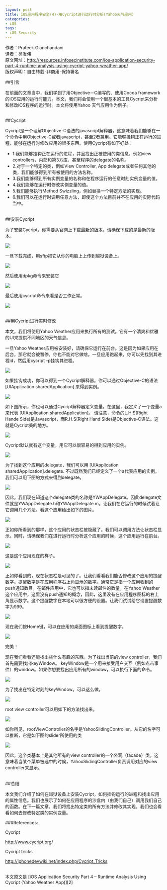 ```yaml
---
layout: post  
title: iOS应用程序安全(4)-用Cycript进行运行时分析(Yahoo天气应用)   
categories:  
- iOS  
tags:    
- iOS Security
---   
```


作者：Prateek Gianchandani  
译者：吴发伟  
原文网址：http://resources.infosecinstitute.com/ios-application-security-part-4-runtime-analysis-using-cycript-yahoo-weather-app/  
版权声明：自由转载-非商用-保持署名

##引言

在前面的文章当中，我们学到了用Objective－C编写的、使用Cocoa framework的iOS应用的运行时能力。本文，我们将会使用一个很基本的工具Cycript来分析和修改iOS程序的运行时。本文将使用Yahoo 天气应用作为例子。

<br/>
##Cycript

Cycript是一个理解Objective-C语法的javascript解释器，这意味着我们能够在一个命令中用Objective-C或者javascript，甚至2者兼用。它能够挂钩正在运行的进程，能够在运行时修改应用的很多东西。使用Cycript有如下好处：

- 1.我们能够挂钩正在运行的进程，并且找出正被使用的类信息，例如view controllers，内部和第3方库，甚至程序的delegate的名称。
- 2.对于一个特定的类，例如View Controller, App delegate或者任何其他的类，我们能够得到所有被使用的方法名称。
- 3.我们能够得到所有实例变量的名称和在程序运行的任意时刻实例变量的值。
- 4.我们能够在运行时修改实例变量的值。
- 5.我们能够执行Method Swizzling，例如替换一个特定方法的实现。
- 6.我们可以在运行时调用任意方法，即使这个方法目前并不在应用的实际代码当中。

<br/>
##安装Cycript

为了安装Cycript，你需要从官网上下载[最新的版本][1]。请确保下载的是最新的版本。

![](http://resources.infosecinstitute.com/wp-content/uploads/cycript-Fig1.png)


一旦下载完成，用sftp把它从你的电脑上上传到越狱设备上。

![](http://resources.infosecinstitute.com/wp-content/uploads/061013_1436_iOSApplicat2.jpg)


然后使用dpkg命令来安装它

![](http://resources.infosecinstitute.com/wp-content/uploads/061013_1436_iOSApplicat3.jpg)


最后使用cycript命令来看是否工作正常。

![](http://resources.infosecinstitute.com/wp-content/uploads/061013_1436_iOSApplicat4.jpg)


<br/>
##用Cycript进行实时修改

本文，我们将使用Yahoo Weather应用来执行所有的测试。它有一个清爽和优雅的UI来提供不同地区的天气信息。

一旦Yahoo Weather应用被安装好，请确保它运行在前台。这是因为如果应用在后台，那它就会被暂停，你也不能对它做啥。一旦应用跑起来，你可以先找到其进程id，然后用cycript -p挂钩其进程。

![](http://resources.infosecinstitute.com/wp-content/uploads/061013_1436_iOSApplicat5.jpg)


如果挂钩成功，你可以得到一个Cycript解释器。你可以通过Objective-C的语法
[UIApplication sharedApplication].来得到实例。

![](http://resources.infosecinstitute.com/wp-content/uploads/061013_1436_iOSApplicat6.jpg)



如下图所示，你也可以通过Cycript解释器定义变量。在这里，我定义了一个变量a来代表
[UIApplication sharedApplication]。 请注意，命令的L.H.S(Right Hande Side)是Javascript，而R.H.S(Right Hand Side)是Objective-C语法。这就是Cycript美的地方。

![](http://resources.infosecinstitute.com/wp-content/uploads/061013_1436_iOSApplicat7.jpg)


Cycript默认就有这个变量，用它可以很容易的得到应用的实例。

![](http://resources.infosecinstitute.com/wp-content/uploads/061013_1436_iOSApplicat8.jpg)

为了找到这个应用的delegate，我们可以用 [UIApplication sharedApplication].delegate.
不过既然我们已经定义了一个a代表应用的实例，我们可以用下图的方式来得到delegate。

![](http://resources.infosecinstitute.com/wp-content/uploads/061013_1436_iOSApplicat9.jpg)


因此，我们现在知道这个delegate类的名称是YWAppDelegate。因此delegate文件就是YWAppDelegate.h和YWAppDelegate.m。让我们在它运行的时候试着让它调用几个方法。看这个应用给出如下的图片。

![](http://resources.infosecinstitute.com/wp-content/uploads/061013_1436_iOSApplicat10.jpg)


正如你所看到的那样，这个应用的状态栏被隐藏了。我们可以调用方法让状态栏显示。同时，请确保我们在进行运行时分析这个应用的时候，这个应用运行在前台。

![](http://resources.infosecinstitute.com/wp-content/uploads/061013_1436_iOSApplicat11.jpg)


这是这个应用现在的样子。

![](http://resources.infosecinstitute.com/wp-content/uploads/061013_1436_iOSApplicat12.jpg)


正如你看到的，现在状态栏是可见的了。让我们看看我们能否修改这个应用的提醒数字。提醒数字是在应用程序右上角显示的数字。通常它是指一个应用收到的push通知数目。在邮件应用中，它也可以指未读邮件的数量。在Yahoo Weather这个应用中，这里没有push通知的概念，因此，这里没有在应用程序图标的右上角显示数字。这个提醒数字在本地可以很方便的设置。让我们试试给它设置提醒数字为999。

![](http://resources.infosecinstitute.com/wp-content/uploads/061013_1436_iOSApplicat13.jpg)

现在我们按Home键，可以在应用的桌面图标上看到提醒数字。

![](http://resources.infosecinstitute.com/wp-content/uploads/061013_1436_iOSApplicat14.jpg)

完美！

现在我们看看还能找出些什么有趣的东西。为了找出当前的view controller，我们首先需要找出keyWindow。 keyWindow是一个用来接受用户交互（例如点击事件）的window。如果你想要找出应用所有的window，可以执行下面的命令。

![](http://resources.infosecinstitute.com/wp-content/uploads/061013_1436_iOSApplicat15.jpg)


为了找出在特定时刻的keyWindow。可以这么做。

![](http://resources.infosecinstitute.com/wp-content/uploads/061013_1436_iOSApplicat16.jpg)


root view controller可以用如下的方法找出来。

![](http://resources.infosecinstitute.com/wp-content/uploads/061013_1436_iOSApplicat17.jpg)


如你所见，rootViewController的名字是YahooSlidingController。从它的名字可以推断，它是如下图的slider所使用的类

![](http://resources.infosecinstitute.com/wp-content/uploads/061013_1436_iOSApplicat18.jpg)




因此，这个类基本上是其他所有的view controller的一个外观（facade）类。这意味着当某个菜单被选中的时候，YahooSlidingController负责调用对应的view controller来显示。


<br>
##总结

本文我们介绍了如何在越狱设备上安装Cycript，如何挂钩运行的进程和找出应用的属性信息。我们也展示了如何在应用程序的沙盒内（由我们自己）调用我们自己的函数。在下一篇文章，我们将找出特定类的所有方法并修改其实现。我们也会看看如何去修改特定类的实例变量。


###References: 

 Cycript

http://www.cycript.org/ 

 Cycript tricks

http://iphonedevwiki.net/index.php/Cycript_Tricks 

<br/>
本文原文是 [iOS Application Security Part 4 – Runtime Analysis Using Cycript (Yahoo Weather App)][2]


[1]:http://www.cycript.org/
[2]:http://resources.infosecinstitute.com/ios-application-security-part-4-runtime-analysis-using-cycript-yahoo-weather-app/